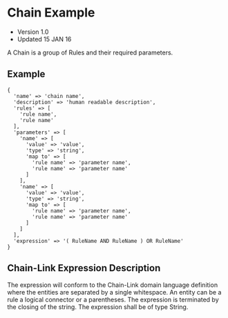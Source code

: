 # Chain Example
- Version 1.0
- Updated 15 JAN 16

A Chain is a group of Rules and their required parameters.

## Example

```
{
  'name' => 'chain name',
  'description' => 'human readable description',
  'rules' => [
    'rule name',
    'rule name'
  ],
  'parameters' => [
    'name' => [
      'value' => 'value',
      'type' => 'string',
      'map to' => [
        'rule name' => 'parameter name',
        'rule name' => 'parameter name'
      ]
    ],
    'name' => [
      'value' => 'value',
      'type' => 'string',
      'map to' => [
        'rule name' => 'parameter name',
        'rule name' => 'parameter name'
      ]
    ]
  ],
  'expression' => '( RuleName AND RuleName ) OR RuleName'
}
```

## Chain-Link Expression Description
The expression will conform to the Chain-Link domain language definition where the entities are separated by a single whitespace. An entity can be a rule a logical connector or a parentheses. The expression is terminated by the closing of the string. The expression shall be of type String.
